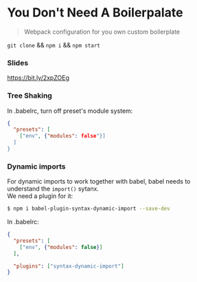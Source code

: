 You Don't Need A Boilerpalate
===

> Webpack configuration for you own custom boilerplate

`git clone` && `npm i` && `npm start`

### Slides
https://bit.ly/2xpZOEg

### Tree Shaking

In .babelrc, turn off preset's module system:

```json
{
  "presets": [
    ["env", {"modules": false"}]
  ]
}
```

### Dynamic imports

For dynamic imports to work together with babel, babel needs to understand the `import()` sytanx.  
We need a plugin for it:

```bash
$ npm i babel-plugin-syntax-dynamic-import --save-dev
```

In .babelrc:

```json
{
  "presets": [
    ["env", {"modules": false}]
  ],

  "plugins": ["syntax-dynamic-import"]
}
```

